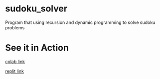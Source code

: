 # sudoku_solver
Program that using recursion and dynamic programming to solve sudoku problems


# See it in Action
[colab link](https://colab.research.google.com/drive/1d1ftLlYnxBwQOXsWH4FDWYTebh2i71TB#scrollTo=wjBgE4jLQ8mq)

[replit link](https://replit.com/@Mohammed-ArfanA/Sudokusolver#main.py)
